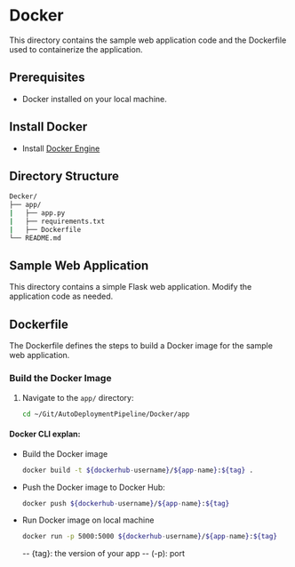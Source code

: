 # Docker

This directory contains the sample web application code and the Dockerfile used to containerize the application.

## Prerequisites

- Docker installed on your local machine.
 
## Install Docker
- Install [Docker Engine](https://docs.docker.com/engine/install/)

## Directory Structure
   ```bash
Decker/
├── app/
|   ├── app.py
|   ├── requirements.txt
|   ├── Dockerfile
└── README.md
   ```
## Sample Web Application
This directory contains a simple Flask web application. Modify the application code as needed.

## Dockerfile

The Dockerfile defines the steps to build a Docker image for the sample web application.

### Build the Docker Image

1. Navigate to the `app/` directory:
   ```bash
   cd ~/Git/AutoDeploymentPipeline/Docker/app
   ```
#### Docker CLI explan: 
- Build the Docker image
   ```bash
   docker build -t ${dockerhub-username}/${app-name}:${tag} .
   ```
- Push the Docker image to Docker Hub:
   ```bash
   docker push ${dockerhub-username}/${app-name}:${tag}
   ```
- Run Docker image on local machine
   ```bash
   docker run -p 5000:5000 ${dockerhub-username}/${app-name}:${tag}
   ```
   -- {tag}: the version of your app
   -- (-p): port 
   